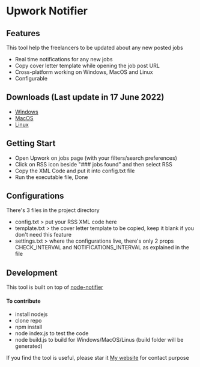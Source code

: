 # Upwork Notifier
## Features

This tool help the freelancers to be updated about any new posted jobs

- Real time notifications for any new jobs
- Copy cover letter template while opening the job post URL
- Cross-platform working on Windows, MacOS and Linux 
- Configurable

## Downloads (Last update in 17 June 2022)
- [Windows](https://drive.google.com/file/d/1x6_1YUd6Fj29pA468zGw9We52XgN3zmh/view?usp=sharing)
- [MacOS](https://drive.google.com/file/d/1bs3EwUCUMer6YkaJwhUhZMfU6CUVUmEy/view?usp=sharing)
- [Linux](https://drive.google.com/file/d/1p5L51twMV_O80FuOHNUQgeR_3gmbalJs/view?usp=sharing)

## Getting Start

- Open Upwork on jobs page (with your filters/search preferences)
- Click on RSS icon beside "### jobs found" and then select RSS
- Copy the XML Code and put it into config.txt file
- Run the executable file, Done

## Configurations

There's 3 files in the project directory

- config.txt > put your RSS XML code here
- template.txt > the cover letter template to be copied, keep it blank if you don't need this feature
- settings.txt > where the configurations live, there's only 2 props CHECK_INTERVAL and NOTIFICATIONS_INTERVAL as explained in the file

## Development

This tool is built on top of [node-notifier](https://github.com/mikaelbr/node-notifier)

#### To contribute

- install nodejs
- clone repo
- npm install
- node index.js to test the code
- node build.js to build for Windows/MacOS/Linus (build folder will be generated)

If you find the tool is useful, please star it
[My website](https://ahmedeveloper.com/) for contact purpose